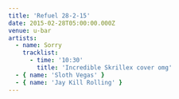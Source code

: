 ```yaml
---
title: 'Refuel 28-2-15'
date: 2015-02-28T05:00:00.000Z
venue: u-bar
artists:
  - name: Sorry
    tracklist:
      - time: '10:30'
        title: 'Incredible Skrillex cover omg'
  - { name: 'Sloth Vegas' }
  - { name: 'Jay Kill Rolling' }
---
```

